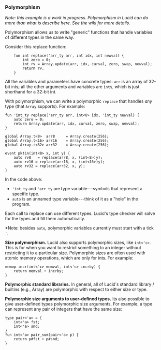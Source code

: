 ### Polymorphism

*Note: this example is a work in progress. Polymorphism in Lucid can do more than what is describe here. See the wiki for more details.*

Polymorphism allows us to write "generic" functions that handle variables of different types in the same way.

Consider this replace function: 
```
    fun int replace('arr_ty arr, int idx, int newval) {
        int zero = 0;
        int rv = Array.update(arr, idx, curval, zero, swap, newval);
        return rv;
    }
```
All the variables and parameters have concrete types: `arr` is an array of 32-bit ints; all the other arguments and variables are `int`s, which is just shorthand for a 32-bit int.

With polymorphism, we can write a polymorphic `replace` that handles _any_ type (that `Array` supports). For example: 
```
fun 'int_ty replace('arr_ty arr, int<8> idx, 'int_ty newval) {
    auto zero = 0;
    return Array.update(arr, idx, curval, zero, swap, newval);
}

global Array.t<8>  arr8     = Array.create(256);
global Array.t<16> arr16    = Array.create(256);
global Array.t<32> arr32    = Array.create(256);

event pktin(int<8> x, int y) {
    auto rv8   = replace(arr8, x, (int<8>)y);
    auto rv16 = replace(arr16, x, (int<16>)y);
    auto rv32 = replace(arr32, x, y);
}
```
In the code above: 
- `'int_ty` and `'arr_ty` are type variable---symbols that represent a specific type. 
- `auto` is an unnamed type variable---think of it as a "hole" in the program. 

Each call to replace can use different types. Lucid's type checker will solve for the types and fill them automatically.

*Note: besides `auto`, polymorphic variables currently must start with a tick `'`.

**Size polymorphism.** Lucid also supports polymorphic sizes, like `int<'c>`. This is for when you want to restrict something to an integer without restricting it to a particular size. Polymorphic sizes are often used with atomic memory operations, which are only for ints. For example: 
```
memop incr(int<'c> memval, int<'c> incrby) {
    return memval + incrby;
}
```

**Polymorphic standard libraries.** In general, all of Lucid's standard library / builtins (e.g., Array) are polymorphic with respect to either size or type.

**Polymorphic size arguments to user-defined types.** Its also possible to give user-defined types polymorphic size arguments. For example, a type can represent any pair of integers that have the same size: 

```
type pair<'a> = {
    int<'a> fst;
    int<'a> snd;
}
fun int<'a> pair_sum(pair<'a> p) {
    return p#fst + p#snd;
}
```